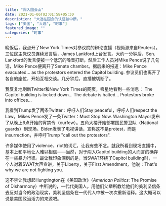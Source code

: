 ```yaml
---
title: "闯入国会山"
date: 2021-01-06T02:01:58+05:30
description: "大选在国会的认证被中断。"
tags: ["美国", "大选", "时事"]
featured_image: ""
categories: "时事"
---
```


晚饭后，我点开了New York Times对参议院的辩论直播（视频源来自Reuters）。三位民主党议员连续发言后，James Lankford上台发言。大约一分钟后，Sen. Lankford的发言便被一个低沉的嗓音打断，然后工作人员对Mike Pence说了几句话，Mike Pence便离开了Senate chamber。据后来的报道：Mike Pence evacuated... as the protestors entered the Capitol building. 参议员们也离开了各自的座位，开始互相交谈。几分钟后，直播被切断了。

我反复地刷新Twitter和New York Times的网页，零星地看到一些消息：
The Capitol building is locked down...
The debate is halted...
Protestors broke into offices...

我看到Trump发了两条Twitter：呼吁人们Stay peaceful，呼吁人们respect the Law。Mikes Pence发了一条Twitter：Must Stop Now. Washington Mayor发布了从晚上6点开始的宵禁令（curfew）。五角大楼开始部署国民警卫队（National guards）到现场。Biden发表了电视讲话，宣称这不是protest，而是insurrection，并呼吁Trump "call out the protestors".

许多媒体使用了violence、riot的词汇，让我有些不忿。就我所看到现场直播中，基本上和平地让人难以相信——当然，对于闯入Capitol building的人而言的确存在一些暴力行径。最让我印象深刻的是，当SWAT环绕了Capitol building时，一个人对着SWAT大声宣讲，关于Liberty，关于First Amendment，他说：That's why we are not fighting you.

这不禁让我想起Hungtington在《美国政治》（*American Politics*: The Promise of Disharmony）中所说的，一代代美国人，用他们父辈所教给他们的美利坚信条去反对当今的政治现实，美利坚信条在一代代人中被一次次重新诠释。这大概可以说是美国政治活力的来源吧。
